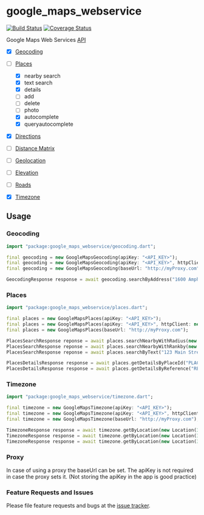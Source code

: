 # google_maps_webservice

[![Build Status](https://travis-ci.org/lejard-h/google_maps_webservice.svg?branch=master)](https://travis-ci.org/lejard-h/google_maps_webservice)
[![Coverage Status](https://coveralls.io/repos/github/lejard-h/google_maps_webservice/badge.svg?branch=master)](https://coveralls.io/github/lejard-h/google_maps_webservice?branch=master)

Google Maps Web Services [API](https://developers.google.com/maps/web-services)

- [x] [Geocoding](https://developers.google.com/maps/documentation/geocoding/start)
- [ ] [Places](https://developers.google.com/places/web-service/)
    - [x] nearby search
    - [x] text search
    - [x] details
    - [ ] add
    - [ ] delete
    - [ ] photo
    - [x] autocomplete
    - [x] queryautocomplete
- [x] [Directions](https://developers.google.com/maps/documentation/directions/)
- [ ] [Distance Matrix](https://developers.google.com/maps/documentation/distance-matrix/)
- [ ] [Geolocation](https://developers.google.com/maps/documentation/geolocation/intro)
- [ ] [Elevation](https://developers.google.com/maps/documentation/elevation/start)
- [ ] [Roads](https://developers.google.com/maps/documentation/roads/intro)
- [x] [Timezone](https://developers.google.com/maps/documentation/timezone/start)


## Usage

### Geocoding

```dart
import "package:google_maps_webservice/geocoding.dart";

final geocoding = new GoogleMapsGeocoding(apiKey: "<API_KEY>");
final geocoding = new GoogleMapsGeocoding(apiKey: "<API_KEY>", httpClient: new BrowserClient());
final geocoding = new GoogleMapsGeocoding(baseUrl: "http://myProxy.com");

GeocodingResponse response = await geocoding.searchByAddress("1600 Amphitheatre Parkway, Mountain View, CA");
```

### Places

```dart
import "package:google_maps_webservice/places.dart";

final places = new GoogleMapsPlaces(apiKey: "<API_KEY>");
final places = new GoogleMapsPlaces(apiKey: "<API_KEY>", httpClient: new BrowserClient());
final places = new GoogleMapsPlaces(baseUrl: "http://myProxy.com");

PlacesSearchResponse reponse = await places.searchNearbyWithRadius(new Location(31.0424, 42.421), 500);
PlacesSearchResponse reponse = await places.searchNearbyWithRankby(new Location(31.0424, 42.421), "distance");
PlacesSearchResponse reponse = await places.searchByText("123 Main Street");

PlacesDetailsResponse response = await places.getDetailsByPlaceId("PLACE_ID");
PlacesDetailsResponse response = await places.getDetailsByReference("REF");
```

### Timezone

```dart
import "package:google_maps_webservice/timezone.dart";

final timezone = new GoogleMapsTimezone(apiKey: "<API_KEY>");
final timezone = new GoogleMapsTimezone(apiKey: "<API_KEY>", httpClient: new BrowserClient());
final timezone = new GoogleMapsTimezone(baseUrl: "http://myProxy.com");

TimezoneResponse response = await timezone.getByLocation(new Location(31.0424, 42.421));
TimezoneResponse response = await timezone.getByLocation(new Location(31.0424, 42.421), timestamp: DateTime.utc(2019, 4, 24));
TimezoneResponse response = await timezone.getByLocation(new Location(31.0424, 42.421), timestamp: DateTime.utc(2019, 4, 24), language: 'es');
```

### Proxy

In case of using a proxy the baseUrl can be set.
The apiKey is not required in case the proxy sets it. (Not storing the apiKey in the app is good practice)

### Feature Requests and Issues

Please file feature requests and bugs at the [issue tracker][tracker].

[tracker]: https://github.com/lejard-h/google_maps_webservice/issues/new
